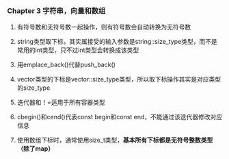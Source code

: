 ### Chapter 3 字符串，向量和数组
1. 有符号数和无符号数一起操作，则有符号数会自动转换为无符号数

2. string类型取下标，其实属接受的输入参数是string::size_type类型，而不是常用的int类型，只不过int类型会转换成该类型
3. 用emplace_back()代替push_back()
4. vector类型的下标是vector<type>::size_type类型，所以取下标操作其实是对应类型的size_type
5. 迭代器和！=适用于所有容器类型
6. cbegin()和cend()代表const begin和const end，不能通过该迭代器修改对应信息
7. 使用数组下标时，通常使用size_t类型，**基本所有下标都是无符号整数类型（除了map）**